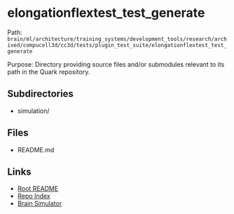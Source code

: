 # elongationflextest_test_generate

Path: `brain/ml/architecture/training_systems/development_tools/research/archived/compucell3d/cc3d/tests/plugin_test_suite/elongationflextest_test_generate`

Purpose: Directory providing source files and/or submodules relevant to its path in the Quark repository.

## Subdirectories
- simulation/

## Files
- README.md

## Links
- [Root README](../../../../../../../../../../../README.md)
- [Repo Index](../../../../../../../../../../../repo_index.json)
- [Brain Simulator](../../../../../../../../../../../brain/architecture/brain_simulator.py)
